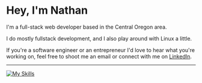 # Hey, I'm Nathan
  
 I'm a full-stack web developer based in the Central Oregon area.

 I do mostly fullstack development, and I also play around with Linux a little.

 If you're a software engineer or an entrepreneur I'd love to hear what you're working on, feel free to shoot me an email or connect with me on [LinkedIn](https://www.linkedin.com/in/nathan-lee-258b02132/).
 
---

[![My Skills](https://skillicons.dev/icons?i=go,ts,js,py,bash,react,express,postgres,next,linux,git,nodejs,tailwind,jest,vim)](https://skillicons.dev)

